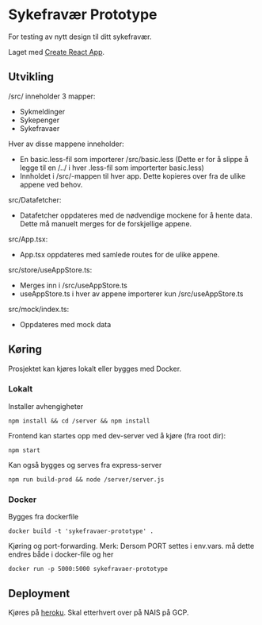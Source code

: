 # Sykefravær Prototype

For testing av nytt design til ditt sykefravær.

Laget med [Create React App](https://github.com/facebook/create-react-app).

## Utvikling

/src/ inneholder 3 mapper:

-   Sykmeldinger
-   Sykepenger
-   Sykefravaer

Hver av disse mappene inneholder:

-   En basic.less-fil som importerer /src/basic.less (Dette er for å slippe å legge til en /../ i hver .less-fil som importerter basic.less)
-   Innholdet i /src/-mappen til hver app. Dette kopieres over fra de ulike appene ved behov.

src/Datafetcher:

-   Datafetcher oppdateres med de nødvendige mockene for å hente data. Dette må manuelt merges for de forskjellige appene.

src/App.tsx:

-   App.tsx oppdateres med samlede routes for de ulike appene.

src/store/useAppStore.ts:

-   Merges inn i /src/useAppStore.ts
-   useAppStore.ts i hver av appene importerer kun /src/useAppStore.ts

src/mock/index.ts:

-   Oppdateres med mock data

## Køring

Prosjektet kan kjøres lokalt eller bygges med Docker.

### Lokalt

Installer avhengigheter

```
npm install && cd /server && npm install
```

Frontend kan startes opp med dev-server ved å kjøre (fra root dir):

```
npm start
```

Kan også bygges og serves fra express-server

```
npm run build-prod && node /server/server.js
```

### Docker

Bygges fra dockerfile

```
docker build -t 'sykefravaer-prototype' .
```

Kjøring og port-forwarding. Merk: Dersom PORT settes i env.vars. må dette endres både i docker-file og her

```
docker run -p 5000:5000 sykefravaer-prototype
```

## Deployment

Kjøres på [heroku](http://sykefravaer-prototype.herokuapp.com/).
Skal etterhvert over på NAIS på GCP.
